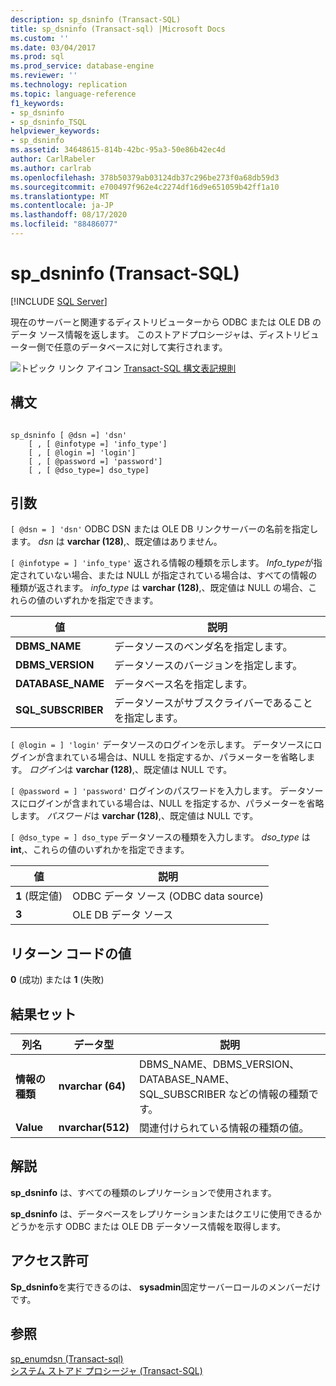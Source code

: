 ```yaml
---
description: sp_dsninfo (Transact-SQL)
title: sp_dsninfo (Transact-sql) |Microsoft Docs
ms.custom: ''
ms.date: 03/04/2017
ms.prod: sql
ms.prod_service: database-engine
ms.reviewer: ''
ms.technology: replication
ms.topic: language-reference
f1_keywords:
- sp_dsninfo
- sp_dsninfo_TSQL
helpviewer_keywords:
- sp_dsninfo
ms.assetid: 34648615-814b-42bc-95a3-50e86b42ec4d
author: CarlRabeler
ms.author: carlrab
ms.openlocfilehash: 378b50379ab03124db37c296be273f0a68db59d3
ms.sourcegitcommit: e700497f962e4c2274df16d9e651059b42ff1a10
ms.translationtype: MT
ms.contentlocale: ja-JP
ms.lasthandoff: 08/17/2020
ms.locfileid: "88486077"
---
```

# <a name="sp_dsninfo-transact-sql"></a>sp_dsninfo (Transact-SQL)
[!INCLUDE [SQL Server](../../includes/applies-to-version/sqlserver.md)]

  現在のサーバーと関連するディストリビューターから ODBC または OLE DB のデータ ソース情報を返します。 このストアドプロシージャは、ディストリビューター側で任意のデータベースに対して実行されます。  
  
 ![トピック リンク アイコン](../../database-engine/configure-windows/media/topic-link.gif "トピック リンク アイコン") [Transact-SQL 構文表記規則](../../t-sql/language-elements/transact-sql-syntax-conventions-transact-sql.md)  
  
## <a name="syntax"></a>構文  
  
```  
  
sp_dsninfo [ @dsn =] 'dsn'   
    [ , [ @infotype =] 'info_type']   
    [ , [ @login =] 'login']   
    [ , [ @password =] 'password']  
    [ , [ @dso_type=] dso_type]  
```  
  
## <a name="arguments"></a>引数  
`[ @dsn = ] 'dsn'` ODBC DSN または OLE DB リンクサーバーの名前を指定します。 *dsn* は **varchar (128)**,、既定値はありません。  
  
`[ @infotype = ] 'info_type'` 返される情報の種類を示します。 *Info_type*が指定されていない場合、または NULL が指定されている場合は、すべての情報の種類が返されます。 *info_type* は **varchar (128)**,、既定値は NULL の場合、これらの値のいずれかを指定できます。  
  
|値|説明|  
|-----------|-----------------|  
|**DBMS_NAME**|データソースのベンダ名を指定します。|  
|**DBMS_VERSION**|データソースのバージョンを指定します。|  
|**DATABASE_NAME**|データベース名を指定します。|  
|**SQL_SUBSCRIBER**|データソースがサブスクライバーであることを指定します。|  
  
`[ @login = ] 'login'` データソースのログインを示します。 データソースにログインが含まれている場合は、NULL を指定するか、パラメーターを省略します。 *ログイン*は **varchar (128)**,、既定値は NULL です。  
  
`[ @password = ] 'password'` ログインのパスワードを入力します。 データソースにログインが含まれている場合は、NULL を指定するか、パラメーターを省略します。 *パスワード*は **varchar (128)**,、既定値は NULL です。  
  
`[ @dso_type = ] dso_type` データソースの種類を入力します。 *dso_type* は **int**,、これらの値のいずれかを指定できます。  
  
|値|説明|  
|-----------|-----------------|  
|**1** (既定値)|ODBC データ ソース (ODBC data source)|  
|**3**|OLE DB データ ソース|  
  
## <a name="return-code-values"></a>リターン コードの値  
 **0** (成功) または **1** (失敗)  
  
## <a name="result-sets"></a>結果セット  
  
|列名|データ型|説明|  
|-----------------|---------------|-----------------|  
|**情報の種類**|**nvarchar (64)**|DBMS_NAME、DBMS_VERSION、DATABASE_NAME、SQL_SUBSCRIBER などの情報の種類です。|  
|**Value**|**nvarchar(512)**|関連付けられている情報の種類の値。|  
  
## <a name="remarks"></a>解説  
 **sp_dsninfo** は、すべての種類のレプリケーションで使用されます。  
  
 **sp_dsninfo** は、データベースをレプリケーションまたはクエリに使用できるかどうかを示す ODBC または OLE DB データソース情報を取得します。  
  
## <a name="permissions"></a>アクセス許可  
 **Sp_dsninfo**を実行できるのは、 **sysadmin**固定サーバーロールのメンバーだけです。  
  
## <a name="see-also"></a>参照  
 [sp_enumdsn &#40;Transact-sql&#41;](../../relational-databases/system-stored-procedures/sp-enumdsn-transact-sql.md)   
 [システム ストアド プロシージャ &#40;Transact-SQL&#41;](../../relational-databases/system-stored-procedures/system-stored-procedures-transact-sql.md)  
  
  
